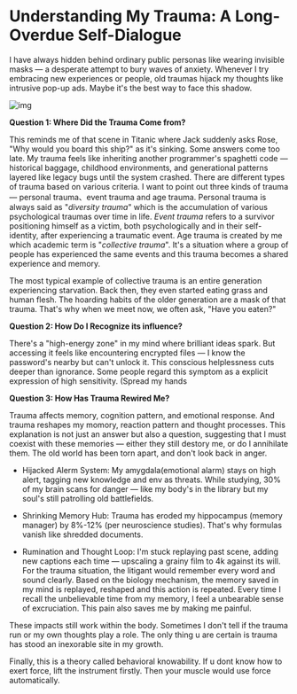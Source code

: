 # Understanding My Trauma: A Long-Overdue Self-Dialogue

I have always hidden behind ordinary public personas like wearing invisible masks — a desperate attempt to bury waves of anxiety. Whenever I try embracing new experiences or people, old traumas hijack my thoughts like intrusive pop-up ads. Maybe it's the best way to face this shadow.

![img](https://cdn.statically.io/gh/stoneBuild29/MyPictures@main/upload/656.jpg)

**Question 1: Where Did  the Trauma Come from?**

This reminds me of that scene in Titanic where Jack suddenly asks Rose, "Why would you board this ship?" as it's sinking. Some answers come too late. My trauma feels like inheriting another programmer's spaghetti code — historical baggage, childhood environments, and generational patterns layered like legacy bugs until the system crashed. There are different types of trauma based on various criteria. I want to point out three kinds of trauma — personal trauma、event trauma and age trauma. Personal trauma is always said as "*diversity trauma*" which is the accumulation of various psychological traumas over time in life. *Event trauma* refers to a survivor positioning himself  as a victim, both psychologically and in their self-identity, after experiencing a traumatic event. Age trauma is created by me which academic term is "*collective trauma*". It's a situation where a group of people has experienced the same events and this trauma becomes a shared experience and memory.

The most typical example of collective trauma is an entire generation experiencing starvation. Back then, they even started eating grass and human flesh. The hoarding habits of the older generation are a mask of that trauma. That's why when we meet now, we often ask, "Have you eaten?"

**Question 2: How Do I Recognize its influence?**

There's a "high-energy zone" in my mind where brilliant ideas spark. But accessing it feels like encountering encrypted files — I know the password's nearby but can't unlock it. This conscious helplessness cuts deeper than ignorance. Some people regard this symptom as  a explicit expression of high sensitivity. (Spread my hands

**Question 3: How Has Trauma Rewired Me?**

Trauma affects memory, cognition pattern, and emotional response. And trauma reshapes my momory, reaction pattern and thought processes. This explanation is not just an answer but also a question, suggesting that I must coexist with these memories  — either they still destory me, or do I annihilate them. The old world has been torn apart, and don't look back in anger.

- Hijacked Alerm System: My amygdala(emotional alarm) stays on high alert, tagging new knowledge and env as threats. While studying, 30% of my brain scans for danger — like my body's in the library but my soul's still patrolling old battlefields.
- Shrinking Memory Hub: Trauma has eroded my hippocampus (memory manager) by 8%-12% (per neuroscience studies). That's why formulas vanish like shredded documents.

- Rumination and Thought Loop: I'm stuck replaying past scene, adding new captions each time — upscaling a grainy film to 4k against its will. For the trauma situation, the litigant would remember every word and sound clearly. Based on the biology mechanism, the memory saved in my mind is replayed, reshaped and this action is repeated. Every time I recall the unbelievable time from my memory, I feel a unbearable sense of excruciation. This pain also saves me by making me painful.

These impacts still work within the body. Sometimes I don't tell if the trauma run or my own thoughts play a role. The only thing u are  certain is trauma has stood an inexorable site in my growth.

Finally, this is a theory called behavioral knowability. If u dont know how to exert force, lift the instrument firstly. Then your muscle would use force automatically.

